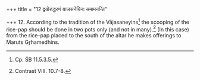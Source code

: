 +++
title = "12 द्वयोरुद्धरणं वाजसनेयिनः समामनन्ति"

+++
12. According to the tradition of the Vājasaneyins[^1] the scooping of the rice-pap should be done in two pots only (and not in many).[^2] (In this case) from the rice-pap placed to the south of the altar he makes offerings to Maruts Gr̥hamedhins.  


[^1]: Cp. ŚB 11.5.3.5.  

[^2]: Contrast VIII. 10.7-8.  
